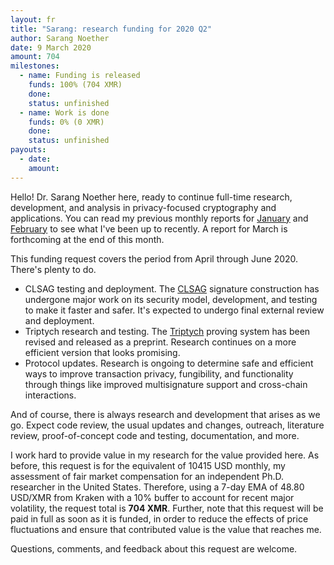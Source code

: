 ```yaml
---
layout: fr
title: "Sarang: research funding for 2020 Q2"
author: Sarang Noether
date: 9 March 2020
amount: 704
milestones:
  - name: Funding is released
    funds: 100% (704 XMR)
    done:
    status: unfinished
  - name: Work is done
    funds: 0% (0 XMR)
    done:
    status: unfinished
payouts:
  - date:
    amount:
---
```

Hello! Dr. Sarang Noether here, ready to continue full-time research, development, and analysis in privacy-focused cryptography and applications. You can read my previous monthly reports for [January](https://repo.getmonero.org/monero-project/ccs-proposals/-/merge_requests/110#note_8753) and [February](https://repo.getmonero.org/monero-project/ccs-proposals/-/merge_requests/110#note_9123) to see what I've been up to recently. A report for March is forthcoming at the end of this month.

This funding request covers the period from April through June 2020. There's plenty to do.
- CLSAG testing and deployment. The [CLSAG](https://eprint.iacr.org/2019/654) signature construction has undergone major work on its security model, development, and testing to make it faster and safer. It's expected to undergo final external review and deployment.
- Triptych research and testing. The [Triptych](https://eprint.iacr.org/2020/018) proving system has been revised and released as a preprint. Research continues on a more efficient version that looks promising.
- Protocol updates. Research is ongoing to determine safe and efficient ways to improve transaction privacy, fungibility, and functionality through things like improved multisignature support and cross-chain interactions.

And of course, there is always research and development that arises as we go. Expect code review, the usual updates and changes, outreach, literature review, proof-of-concept code and testing, documentation, and more.

I work hard to provide value in my research for the value provided here. As before, this request is for the equivalent of 10415 USD monthly, my assessment of fair market compensation for an independent Ph.D. researcher in the United States. Therefore, using a 7-day EMA of 48.80 USD/XMR from Kraken with a 10% buffer to account for recent major volatility, the request total is **704 XMR**. Further, note that this request will be paid in full as soon as it is funded, in order to reduce the effects of price fluctuations and ensure that contributed value is the value that reaches me.

Questions, comments, and feedback about this request are welcome.
